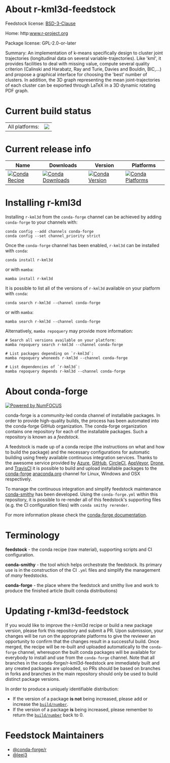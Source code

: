 About r-kml3d-feedstock
=======================

Feedstock license: [BSD-3-Clause](https://github.com/conda-forge/r-kml3d-feedstock/blob/main/LICENSE.txt)

Home: http:www.r-project.org

Package license: GPL-2.0-or-later

Summary: An implementation of k-means specifically design to cluster joint trajectories (longitudinal data on several variable-trajectories). Like 'kml', it provides facilities to deal with missing value, compute several quality criterion (Calinski and Harabatz, Ray and Turie, Davies and Bouldin, BIC,...) and propose a graphical interface for choosing the 'best' number of clusters. In addition, the 3D graph representing the mean joint-trajectories of each cluster can be exported through LaTeX in a 3D dynamic rotating PDF graph.

Current build status
====================


<table><tr><td>All platforms:</td>
    <td>
      <a href="https://dev.azure.com/conda-forge/feedstock-builds/_build/latest?definitionId=18337&branchName=main">
        <img src="https://dev.azure.com/conda-forge/feedstock-builds/_apis/build/status/r-kml3d-feedstock?branchName=main">
      </a>
    </td>
  </tr>
</table>

Current release info
====================

| Name | Downloads | Version | Platforms |
| --- | --- | --- | --- |
| [![Conda Recipe](https://img.shields.io/badge/recipe-r--kml3d-green.svg)](https://anaconda.org/conda-forge/r-kml3d) | [![Conda Downloads](https://img.shields.io/conda/dn/conda-forge/r-kml3d.svg)](https://anaconda.org/conda-forge/r-kml3d) | [![Conda Version](https://img.shields.io/conda/vn/conda-forge/r-kml3d.svg)](https://anaconda.org/conda-forge/r-kml3d) | [![Conda Platforms](https://img.shields.io/conda/pn/conda-forge/r-kml3d.svg)](https://anaconda.org/conda-forge/r-kml3d) |

Installing r-kml3d
==================

Installing `r-kml3d` from the `conda-forge` channel can be achieved by adding `conda-forge` to your channels with:

```
conda config --add channels conda-forge
conda config --set channel_priority strict
```

Once the `conda-forge` channel has been enabled, `r-kml3d` can be installed with `conda`:

```
conda install r-kml3d
```

or with `mamba`:

```
mamba install r-kml3d
```

It is possible to list all of the versions of `r-kml3d` available on your platform with `conda`:

```
conda search r-kml3d --channel conda-forge
```

or with `mamba`:

```
mamba search r-kml3d --channel conda-forge
```

Alternatively, `mamba repoquery` may provide more information:

```
# Search all versions available on your platform:
mamba repoquery search r-kml3d --channel conda-forge

# List packages depending on `r-kml3d`:
mamba repoquery whoneeds r-kml3d --channel conda-forge

# List dependencies of `r-kml3d`:
mamba repoquery depends r-kml3d --channel conda-forge
```


About conda-forge
=================

[![Powered by
NumFOCUS](https://img.shields.io/badge/powered%20by-NumFOCUS-orange.svg?style=flat&colorA=E1523D&colorB=007D8A)](https://numfocus.org)

conda-forge is a community-led conda channel of installable packages.
In order to provide high-quality builds, the process has been automated into the
conda-forge GitHub organization. The conda-forge organization contains one repository
for each of the installable packages. Such a repository is known as a *feedstock*.

A feedstock is made up of a conda recipe (the instructions on what and how to build
the package) and the necessary configurations for automatic building using freely
available continuous integration services. Thanks to the awesome service provided by
[Azure](https://azure.microsoft.com/en-us/services/devops/), [GitHub](https://github.com/),
[CircleCI](https://circleci.com/), [AppVeyor](https://www.appveyor.com/),
[Drone](https://cloud.drone.io/welcome), and [TravisCI](https://travis-ci.com/)
it is possible to build and upload installable packages to the
[conda-forge](https://anaconda.org/conda-forge) [anaconda.org](https://anaconda.org/)
channel for Linux, Windows and OSX respectively.

To manage the continuous integration and simplify feedstock maintenance
[conda-smithy](https://github.com/conda-forge/conda-smithy) has been developed.
Using the ``conda-forge.yml`` within this repository, it is possible to re-render all of
this feedstock's supporting files (e.g. the CI configuration files) with ``conda smithy rerender``.

For more information please check the [conda-forge documentation](https://conda-forge.org/docs/).

Terminology
===========

**feedstock** - the conda recipe (raw material), supporting scripts and CI configuration.

**conda-smithy** - the tool which helps orchestrate the feedstock.
                   Its primary use is in the construction of the CI ``.yml`` files
                   and simplify the management of *many* feedstocks.

**conda-forge** - the place where the feedstock and smithy live and work to
                  produce the finished article (built conda distributions)


Updating r-kml3d-feedstock
==========================

If you would like to improve the r-kml3d recipe or build a new
package version, please fork this repository and submit a PR. Upon submission,
your changes will be run on the appropriate platforms to give the reviewer an
opportunity to confirm that the changes result in a successful build. Once
merged, the recipe will be re-built and uploaded automatically to the
`conda-forge` channel, whereupon the built conda packages will be available for
everybody to install and use from the `conda-forge` channel.
Note that all branches in the conda-forge/r-kml3d-feedstock are
immediately built and any created packages are uploaded, so PRs should be based
on branches in forks and branches in the main repository should only be used to
build distinct package versions.

In order to produce a uniquely identifiable distribution:
 * If the version of a package **is not** being increased, please add or increase
   the [``build/number``](https://docs.conda.io/projects/conda-build/en/latest/resources/define-metadata.html#build-number-and-string).
 * If the version of a package **is** being increased, please remember to return
   the [``build/number``](https://docs.conda.io/projects/conda-build/en/latest/resources/define-metadata.html#build-number-and-string)
   back to 0.

Feedstock Maintainers
=====================

* [@conda-forge/r](https://github.com/conda-forge/r/)
* [@leej3](https://github.com/leej3/)

